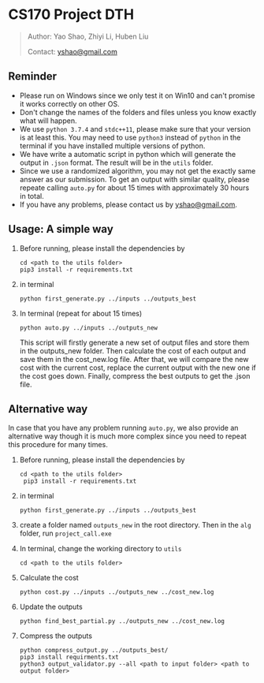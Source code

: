# CS170 Project DTH

> Author: Yao Shao, Zhiyi Li, Huben Liu
>
> Contact:  yshao@gmail.com

## Reminder

- Please run on Windows since we only test it on Win10 and can't promise it works correctly on other OS.
- Don't change the names of the folders and files unless you know exactly what will happen.
- We use `python 3.7.4` and `stdc++11`, please make sure that your version is at least this. You may need to use `python3` instead of `python` in the terminal if you have installed multiple versions of python.
- We have write a automatic script in python which will generate the output in `.json` format. The result will be in the `utils`  folder. 
- Since we use a randomized algorithm, you may not get the exactly same answer as our submission. To get an output with similar quality, please repeate calling `auto.py` for about 15 times with approximately 30 hours in total.
- If you have any problems, please contact us by  yshao@gmail.com.

## Usage: A simple way

1. Before running, please install the dependencies by

   ```shell
   cd <path to the utils folder>
   pip3 install -r requirements.txt 
   ```

2. in terminal

   ```shell
   python first_generate.py ../inputs ../outputs_best
   ```

3. In terminal (repeat for about 15 times)

   ```
   python auto.py ../inputs ../outputs_new
   ```

   This script will firstly generate a new set of output files and store them in the outputs_new folder.  Then calculate the cost of each output and save them in the cost_new.log file. After that, we will compare the new cost with the current cost, replace the current output with the new one if the cost goes down. Finally, compress the best outputs to get the .json file.

## Alternative way

In case that you have any problem running `auto.py`, we also provide an alternative way though it is much more complex since you need to repeat this procedure for many times.

1. Before running, please install the dependencies by

   ```shell
   cd <path to the utils folder>
	pip3 install -r requirements.txt
   ```
   
2. in terminal

   ```shell
   python first_generate.py ../inputs ../outputs_best
   ```
   
3. create a folder named `outputs_new` in the root directory. Then in the `alg` folder, run `project_call.exe`

4. In terminal, change the working directory to `utils` 

   ```
   cd <path to the utils folder>
   ```

5. Calculate the cost

   ```shell
   python cost.py ../inputs ../outputs_new ../cost_new.log
   ```

6. Update the outputs

   ```shell
   python find_best_partial.py ../outputs_new ../cost_new.log
   ```

7. Compress the outputs

   ```shell
   python compress_output.py ../outputs_best/
   pip3 install requirments.txt
   python3 output_validator.py --all <path to input folder> <path to output folder>
   ```